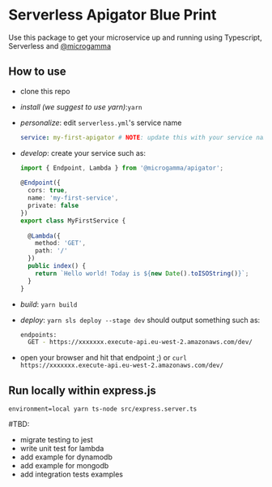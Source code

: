 # Serverless Apigator Blue Print  
  
Use this package to get your microservice up and running using Typescript, Serverless and [@microgamma](//github.com/davidecavaliere/-microgamma)
 
## How to use  
- clone this repo  
- _install (we suggest to use yarn)_:`yarn`
- _personalize_: edit `serverless.yml`'s service name
	```yaml
	service: my-first-apigator # NOTE: update this with your service name  
	```  

- _develop_: create your service  such as:
	```typescript  
	import { Endpoint, Lambda } from '@microgamma/apigator';  
	  
	@Endpoint({  
	  cors: true,  
	  name: 'my-first-service',  
	  private: false  
	})  
	export class MyFirstService {  
	  
	  @Lambda({  
	    method: 'GET',  
	    path: '/'  
	  })  
	  public index() {  
	    return `Hello world! Today is ${new Date().toISOString()}`;  
	  }  
	}  
	```
- _build_: `yarn build`
- _deploy_: `yarn sls deploy --stage dev` should output something such as:  
	```bash  
	endpoints:  
	  GET - https://xxxxxxx.execute-api.eu-west-2.amazonaws.com/dev/  
	```  
- open your browser and hit that endpoint ;) or `curl https://xxxxxxx.execute-api.eu-west-2.amazonaws.com/dev/`
  
 ## Run locally within express.js
 ```
 environment=local yarn ts-node src/express.server.ts
 ```
 
 


#TBD: 
 - migrate testing to jest
 - write unit test for lambda
 - add example for dynamodb
 - add example for mongodb
 - add integration tests examples
